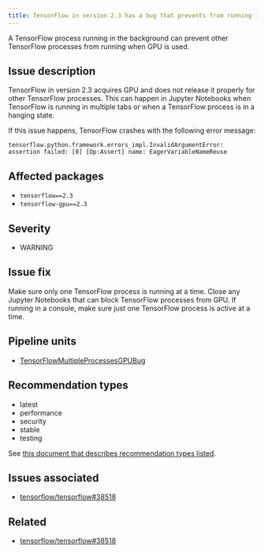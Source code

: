 ```yaml
---
title: TensorFlow in version 2.3 has a bug that prevents from running if multiple TensorFlow processes are active
---
```


A TensorFlow process running in the background can prevent other TensorFlow
processes from running when GPU is used.

## Issue description

TensorFlow in version 2.3 acquires GPU and does not release it properly for
other TensorFlow processes. This can happen in Jupyter Notebooks when
TensorFlow is running in multiple tabs or when a TensorFlow process is in a
hanging state.

If this issue happens, TensorFlow crashes with the following error message:

```console
tensorflow.python.framework.errors_impl.InvalidArgumentError: assertion failed: [0] [Op:Assert] name: EagerVariableNameReuse
```

## Affected packages

 * ``tensorflow==2.3``
 * ``tensorflow-gpu==2.3``

## Severity

 * WARNING

## Issue fix

Make sure only one TensorFlow process is running at a time. Close any Jupyter
Notebooks that can block TensorFlow processes from GPU. If running in a
console, make sure just one TensorFlow process is active at a time.

## Pipeline units

 * [TensorFlowMultipleProcessesGPUBug](https://thoth-station.ninja/docs/developers/adviser/thoth.adviser.wraps.html#thoth.adviser.wraps.TensorFlowMultipleProcessesGPUBug)

## Recommendation types

 * latest
 * performance
 * security
 * stable
 * testing

See [this document that describes recommendation types
listed](http://thoth-station.ninja/recommendation-types).

## Issues associated

 * [tensorflow/tensorflow#38518][1]

## Related

 * [tensorflow/tensorflow#38518][1]

[1]: https://github.com/tensorflow/tensorflow/issues/38518

